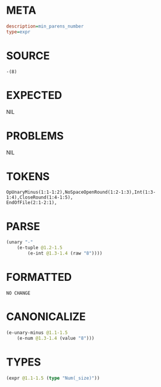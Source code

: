 # META
~~~ini
description=min_parens_number
type=expr
~~~
# SOURCE
~~~roc
-(8)
~~~
# EXPECTED
NIL
# PROBLEMS
NIL
# TOKENS
~~~zig
OpUnaryMinus(1:1-1:2),NoSpaceOpenRound(1:2-1:3),Int(1:3-1:4),CloseRound(1:4-1:5),
EndOfFile(2:1-2:1),
~~~
# PARSE
~~~clojure
(unary "-"
	(e-tuple @1.2-1.5
		(e-int @1.3-1.4 (raw "8"))))
~~~
# FORMATTED
~~~roc
NO CHANGE
~~~
# CANONICALIZE
~~~clojure
(e-unary-minus @1.1-1.5
	(e-num @1.3-1.4 (value "8")))
~~~
# TYPES
~~~clojure
(expr @1.1-1.5 (type "Num(_size)"))
~~~
